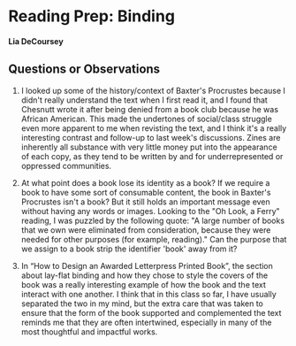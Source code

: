 # Reading Prep: Binding

#### Lia DeCoursey

## Questions or Observations

1. I looked up some of the history/context of Baxter's Procrustes because I didn't really understand the text when I first read it, and I found that Chesnutt wrote it after being denied from a book club because he was African American. This made the undertones of social/class struggle even more apparent to me when revisting the text, and I think it's a really interesting contrast and follow-up to last week's discussions. Zines are inherently all substance with very little money put into the appearance of each copy, as they tend to be written by and for underrepresented or oppressed communities. 

2. At what point does a book lose its identity as a book? If we require a book to have some sort of consumable content, the book in Baxter's Procrustes isn't a book? But it still holds an important message even without having any words or images.
Looking to the "Oh Look, a Ferry" reading, I was puzzled by the following quote: "A large number of books that we own were eliminated from consideration, because they were needed for other purposes (for example, reading)." Can the purpose that we assign to a book strip the identifier 'book' away from it?

3. In “How to Design an Awarded Letterpress Printed Book”, the section about lay-flat binding and how they chose to style the covers of the book was a really interesting example of how the book and the text interact with one another. I think that in this class so far, I have usually separated the two in my mind, but the extra care that was taken to ensure that the form of the book supported and complemented the text reminds me that they are often intertwined, especially in many of the most thoughtful and impactful works.